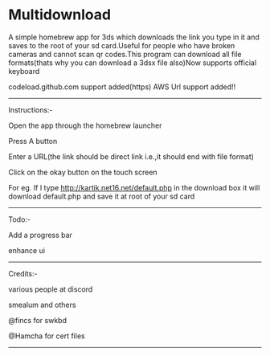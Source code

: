 # Multidownload

A simple homebrew app for 3ds which downloads the link you type in it and saves to the root of your sd card.Useful for people who have broken cameras and cannot scan qr codes.This program can download all file formats(thats why you can download a 3dsx file also)Now supports official keyboard

codeload.github.com support added(https) AWS Url support added!!

-----------------------

Instructions:-

Open the app through the homebrew launcher

Press A button

Enter a URL(the link should be direct link i.e.,it should end with file format)

Click on  the okay button on the touch screen

For eg. If I type http://kartik.net16.net/default.php in the download box it will download default.php and save it at root of your sd card

-----------------------

Todo:-

Add a progress bar

enhance ui

-----------------------

Credits:-

various people at discord

smealum and others

@fincs for swkbd

@Hamcha for cert files

------------------------
